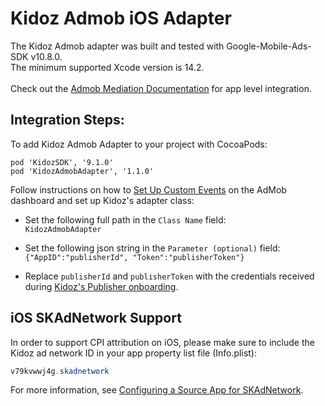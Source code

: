 # Kidoz Admob iOS Adapter
The Kidoz Admob adapter was built and tested with Google-Mobile-Ads-SDK v10.8.0.<BR>
The minimum supported Xcode version is 14.2.<BR><BR>
Check out the [Admob Mediation Documentation](https://developers.google.com/admob/ios/quick-start) for app level integration.

## Integration Steps:
To add Kidoz Admob Adapter to your project with CocoaPods:
```
pod 'KidozSDK', '9.1.0'
pod 'KidozAdmobAdapter', '1.1.0'
```

Follow instructions on how to [Set Up Custom Events](https://developers.google.com/admob/ios/custom-events/setup#create) on the AdMob dashboard and set up Kidoz's adapter class:

- Set the following full path in the `Class Name` field: </br>
`KidozAdmobAdapter`

- Set the following json string in the `Parameter (optional)` field: </br>
`{"AppID":"publisherId", "Token":"publisherToken"}`

- Replace `publisherId` and `publisherToken` with the credentials received during [Kidoz's Publisher onboarding](http://accounts.kidoz.net/publishers/register?utm_source=kidoz_github).

## iOS SKAdNetwork Support

In order to support CPI attribution on iOS, please make sure to include the Kidoz ad network ID in your app property list file (Info.plist):

```java
v79kvwwj4g.skadnetwork	
```
For more information, see [Configuring a Source App for SKAdNetwork](https://developer.apple.com/documentation/storekit/skadnetwork/configuring_a_source_app).
